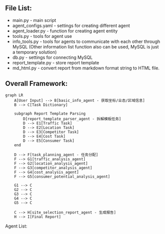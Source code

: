 ## File List:
- main.py - main script
- agent_configs.yaml - settings for creating different agent
- agent_loader.py - function for creating agent entity
- tools.py - tools for agent use
- info_tools.py - tools for agents to communicate with each other through MySQL (Other information list function also can be used, MySQL is just a temporary solution)
- db.py - settings for connecting MySQL
- report_template.py - store report template
- md_html.py - convert report from markdown format string to HTML file.

## Overall Framework:
```mermaid
graph LR
    A[User Input] --> B[basic_info_agent - 获取坐标/业态/区域信息]
    B --> C[Task Dictionary]

    subgraph Report Template Parsing
        D[report_template_parser_agent - 拆解模板任务]
        D --> E1[Traffic Task]
        D --> E2[Location Task]
        D --> E3[Competitor Task]
        D --> E4[Cost Task]
        D --> E5[Consumer Task]
    end

    D --> F[task_planning_agent - 任务分配]
    F --> G1[traffic_analysis_agent]
    F --> G2[location_analysis_agent]
    F --> G3[competitor_analysis_agent]
    F --> G4[cost_analysis_agent]
    F --> G5[consumer_potential_analysis_agent]

    G1 --> C
    G2 --> C
    G3 --> C
    G4 --> C
    G5 --> C

    C --> H[site_selection_report_agent - 生成报告]
    H --> I[Final Report]
```

Agent List:


